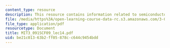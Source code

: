 ```yaml
---
content_type: resource
description: This resource contains information related to semiconductors.
file: /media/https%3A/open-learning-course-data-rc.s3.amazonaws.com/3-091sc-introduction-to-solid-state-chemistry-fall-2010/be21c01363b2ff05878cc644c9454bdd_MIT3_091SCF09_lec14.pdf
file_type: application/pdf
resourcetype: Document
title: MIT3_091SCF09_lec14.pdf
uid: be21c013-63b2-ff05-878c-c644c9454bdd
---
```

